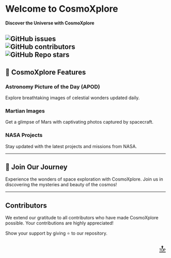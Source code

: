 # Welcome to CosmoXplore

**Discover the Universe with CosmoXplore**

![GitHub issues](https://img.shields.io/github/issues/PranavBarthwal/cosmoXplore) <br>
![GitHub contributors](https://img.shields.io/github/contributors/PranavBarthwal/cosmoXplore) <br>
![GitHub Repo stars](https://img.shields.io/github/stars/PranavBarthwal/cosmoXplore?style=social) <br>
---

## 🌌 CosmoXplore Features

### Astronomy Picture of the Day (APOD)
Explore breathtaking images of celestial wonders updated daily.

### Martian Images
Get a glimpse of Mars with captivating photos captured by spacecraft.

### NASA Projects
Stay updated with the latest projects and missions from NASA.

---

## 🚀 Join Our Journey
Experience the wonders of space exploration with CosmoXplore. Join us in discovering the mysteries and beauty of the cosmos!

---

## Contributors

We extend our gratitude to all contributors who have made CosmoXplore possible. Your contributions are highly appreciated!

Show your support by giving ⭐ to our repository.

<p align="right"><a href="#top" style="font-size: 29px;">🔝</a></p>

